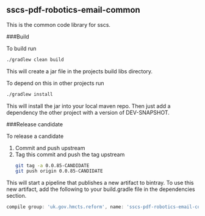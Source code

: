 ## sscs-pdf-robotics-email-common

This is the common code library for sscs.

###Build

To build run

```bash
./gradlew clean build
```
This will create a jar file in the projects build libs directory.

To depend on this in other projects run

```bash
./gradlew install
```

This will install the jar into your local maven repo. Then just add a dependency the other project with a 
version of DEV-SNAPSHOT.

###Release candidate

To release a candidate

1. Commit and push upstream
2. Tag this commit and push the tag upstream
    ```bash
    git tag -a 0.0.85-CANDIDATE
    git push origin 0.0.85-CANDIDATE
    ```

This will start a pipeline that publishes a new artifact to bintray.
To use this new artifact, add the following to your build.gradle file in the dependencies section.

```gradle
compile group: 'uk.gov.hmcts.reform', name: 'sscs-pdf-robotics-email-common', version: '0.0.85-CANDIDATE'
```
